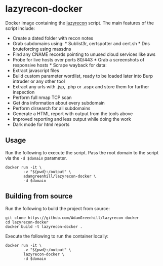 # lazyrecon-docker
Docker image containing the [lazyrecon](https://github.com/nahamsec/lazyrecon) script. The main features of the script include:

* Create a dated folder with recon notes
* Grab subdomains using:
        * Sublist3r, certspotter and cert.sh
        * Dns bruteforcing using massdns
* Find any CNAME records pointing to unused cloud services like aws
* Probe for live hosts over ports 80/443
        * Grab a screenshots of responsive hosts
        * Scrape wayback for data:
* Extract javascript files
* Build custom parameter wordlist, ready to be loaded later into Burp intruder or any other tool
* Extract any urls with .jsp, .php or .aspx and store them for further inspection
* Perform full nmap TCP scan
* Get dns information about every subdomain
* Perform dirsearch for all subdomains
* Generate a HTML report with output from the tools above
* Improved reporting and less output while doing the work
* Dark mode for html reports

## Usage

Run the following to execute the script. Pass the root domain to the script via the `-d $domain` parameter.

```
docker run -it \
        -v "${pwd}:/output" \
        adamgreenhill/lazyrecon-docker \
        -d $domain
```

## Building from source

Run the following to build the project from source:

```
git clone https://github.com/AdamGreenhill/lazyrecon-docker
cd lazyrecon-docker
docker build -t lazyrecon-docker .
```

Execute the following to run the container locally:

```
docker run -it \
        -v "${pwd}:/output" \
        lazyrecon-docker \
        -d $domain
```
